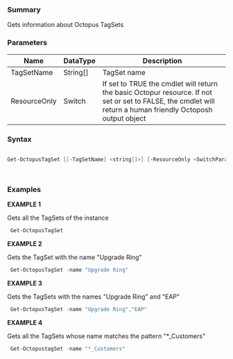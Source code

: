 ﻿### Summary

Gets information about Octopus TagSets
### Parameters
| Name | DataType          | Description |
| ------------- | ----------- | ----------- |
| TagSetName | String[] |  TagSet name     |
| ResourceOnly | Switch |  If set to TRUE the cmdlet will return the basic Octopur resource. If not set or set to FALSE, the cmdlet will return a  human friendly Octoposh output object     |

### Syntax
``` powershell

Get-OctopusTagSet [[-TagSetName] <string[]>] [-ResourceOnly <SwitchParameter>] [<CommonParameters>]




``` 

### Examples 

**EXAMPLE 1**

Gets all the TagSets of the instance

``` powershell 
 Get-OctopusTagSet
``` 

**EXAMPLE 2**

Gets the TagSet with the name "Upgrade Ring"

``` powershell 
 Get-OctopusTagSet -name "Upgrade Ring"
``` 

**EXAMPLE 3**

Gets the TagSets with the names "Upgrade Ring" and "EAP"

``` powershell 
 Get-OctopusTagSet -name "Upgrade Ring","EAP"
``` 

**EXAMPLE 4**

Gets all the TagSets whose name matches the pattern "*_Customers"

``` powershell 
 Get-OctopustagSet -name "*_Customers"
``` 

